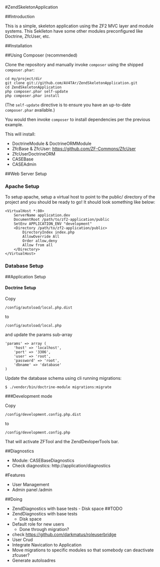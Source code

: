 #ZendSkeletonApplication


##Introduction

This is a simple, skeleton application using the ZF2 MVC layer and module
systems. 
This Seklleton have some other modules preconfigured like Doctrine, ZfcUser, etc.


##Installation


##Using Composer (recommended)

Clone the repository and manually invoke `composer` using the shipped
`composer.phar`:

    cd my/project/dir
    git clone git://github.com/AV4TAr/ZendSkeletonApplication.git
    cd ZendSkeletonApplication
    php composer.phar self-update
    php composer.phar install

(The `self-update` directive is to ensure you have an up-to-date `composer.phar`
available.)

You would then invoke `composer` to install dependencies per the previous example.

This will install:

 - DoctrineModule & DoctrineORMModule
 - ZfcBase & ZfcUser: https://github.com/ZF-Commons/ZfcUser 
 - ZfcUserDoctrineORM
 - CASEBase
 - CASEAdmin


##Web Server Setup



### Apache Setup

To setup apache, setup a virtual host to point to the public/ directory of the
project and you should be ready to go! It should look something like below:

    <VirtualHost *:80>
        ServerName application.dev
        DocumentRoot /path/to/zf2-application/public
        SetEnv APPLICATION_ENV "development"
        <Directory /path/to/zf2-application/public>
            DirectoryIndex index.php
            AllowOverride All
            Order allow,deny
            Allow from all
        </Directory>
    </VirtualHost>

### Database Setup


##Application Setup


#### Doctrine Setup

Copy 

	/config/autoload/local.php.dist 
to 

	/config/autoload/local.php 
and update the params sub-array

	'params' => array (
		'host' => 'localhost',
		'port' => '3306',
		'user' => 'root',
		'password' => 'root',
		'dbname' => 'database' 
	) 

Update the database schema using cli running migrations:

	$ ./vendor/bin/doctrine-module migrations:migrate
###Development mode

Copy 

	/config/development.config.php.dist 
to 

	/config/development.config.php
That will activate ZFTool and the ZendDevloperTools bar.

##Diagnostics
  - Module: CASEBaseDiagnostics
  - Check diagnostics: http://application/diagnostics

#Features

 - User Management
 - Admin panel /admin
 
 ##Doing
   - ZendDiagnostics with base tests
    - Disk space
 ##TODO
  - ZendDiagnostics with base tests
    - Disk space
  - Default role for new users
    - Done through migration?
  - check https://github.com/darkmatus/roleuserbridge
  - User Crud
  - Integrate Navication to Application
  - Move migrations to specific modules so that somebody can deactivate zfcuser?
  - Generate autoloadres
